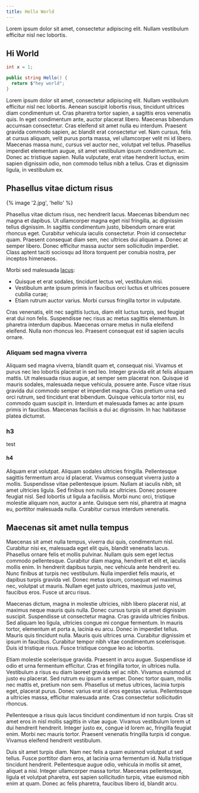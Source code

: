```yaml
---
title: Hello World
---
```


Lorem ipsum dolor sit amet, consectetur adipiscing elit. Nullam vestibulum efficitur nisl nec lobortis.

## Hi World

```csharp
int x = 1;

public string Hello() {
  return $"hey world";
}
```

Lorem ipsum dolor sit amet, consectetur adipiscing elit. Nullam vestibulum efficitur nisl nec lobortis. Aenean suscipit lobortis risus, tincidunt ultrices diam condimentum ut. Cras pharetra tortor sapien, a sagittis eros venenatis quis. In eget condimentum ante, auctor placerat libero. Maecenas bibendum accumsan consectetur. Cras eleifend sit amet nulla eu interdum. Praesent gravida commodo sapien, ac blandit erat consectetur vel. Nam cursus, felis at cursus aliquam, velit purus porta massa, vel ullamcorper velit mi id libero. Maecenas massa nunc, cursus vel auctor nec, volutpat vel tellus. Phasellus imperdiet elementum augue, sit amet vestibulum ipsum condimentum ac. Donec ac tristique sapien. Nulla vulputate, erat vitae hendrerit luctus, enim sapien dignissim odio, non commodo tellus nibh a tellus. Cras et dignissim ligula, in vestibulum ex.

## Phasellus vitae dictum risus

{% image '2.jpg', 'hello' %}

Phasellus vitae dictum risus, nec hendrerit lacus. Maecenas bibendum nec magna et dapibus. Ut ullamcorper magna eget nisl fringilla, ac dignissim tellus dignissim. In sagittis condimentum justo, bibendum ornare erat rhoncus eget. Curabitur vehicula iaculis consectetur. Proin id consectetur quam. Praesent consequat diam sem, nec ultrices dui aliquam a. Donec at semper libero. Donec efficitur massa auctor sem sollicitudin imperdiet. Class aptent taciti sociosqu ad litora torquent per conubia nostra, per inceptos himenaeos.

Morbi sed malesuada [lacus](#):

- Quisque et erat sodales, tincidunt lectus vel, vestibulum nisi.
- Vestibulum ante ipsum primis in faucibus orci luctus et ultrices posuere cubilia curae;
- Etiam rutrum auctor varius. Morbi cursus fringilla tortor in vulputate.

Cras venenatis, elit nec sagittis luctus, diam elit luctus turpis, sed feugiat erat dui non felis. Suspendisse nec risus ac metus sagittis elementum. In pharetra interdum dapibus. Maecenas ornare metus in nulla eleifend eleifend. Nulla non rhoncus leo. Praesent consequat est id sapien iaculis ornare.

### Aliquam sed magna viverra

Aliquam sed magna viverra, blandit quam et, consequat nisi. Vivamus et purus nec leo lobortis placerat in sed leo. Integer gravida elit at felis aliquam mattis. Ut malesuada risus augue, at semper sem placerat non. Quisque id mauris sodales, malesuada neque vehicula, posuere ante. Fusce vitae risus gravida dui commodo semper et imperdiet magna. Cras pretium urna sed orci rutrum, sed tincidunt erat bibendum. Quisque vehicula tortor nisl, eu commodo quam suscipit in. Interdum et malesuada fames ac ante ipsum primis in faucibus. Maecenas facilisis a dui ac dignissim. In hac habitasse platea dictumst.

### h3

test

#### h4

Aliquam erat volutpat. Aliquam sodales ultricies fringilla. Pellentesque sagittis fermentum arcu id placerat. Vivamus consequat viverra justo a mollis. Suspendisse vitae pellentesque ipsum. Nullam at iaculis nibh, sit amet ultricies ligula. Sed finibus non nulla ac ultricies. Donec posuere feugiat nisl. Sed lobortis ut ligula a facilisis. Morbi nunc orci, tristique molestie aliquam non, auctor a ante. Quisque sem nisi, pharetra at magna eu, porttitor malesuada nulla. Curabitur cursus interdum venenatis.

## Maecenas sit amet nulla tempus

Maecenas sit amet nulla tempus, viverra dui quis, condimentum nisl. Curabitur nisi ex, malesuada eget elit quis, blandit venenatis lacus. Phasellus ornare felis et mollis pulvinar. Nullam quis sem eget lectus commodo pellentesque. Curabitur diam magna, hendrerit et elit et, iaculis mollis enim. In hendrerit dapibus turpis, nec vehicula ante hendrerit eu. Nunc finibus at turpis nec vestibulum. Nulla imperdiet felis mauris, et dapibus turpis gravida vel. Donec metus ipsum, consequat vel maximus nec, volutpat ut mauris. Nullam eget justo ultrices, maximus justo vel, faucibus eros. Fusce ut arcu risus.

Maecenas dictum, magna in molestie ultricies, nibh libero placerat nisl, at maximus neque mauris quis nulla. Donec cursus turpis sit amet dignissim suscipit. Suspendisse ut consectetur magna. Cras gravida ultricies finibus. Sed aliquam leo ligula, ultricies congue mi congue fermentum. In mauris tortor, elementum et porta a, lacinia eu arcu. Donec in imperdiet tellus. Mauris quis tincidunt nulla. Mauris quis ultrices urna. Curabitur dignissim et ipsum in faucibus. Curabitur tempor nibh vitae condimentum scelerisque. Duis id tristique risus. Fusce tristique congue leo ac lobortis.

Etiam molestie scelerisque gravida. Praesent in arcu augue. Suspendisse id odio et urna fermentum efficitur. Cras et fringilla tortor, in ultrices nulla. Vestibulum a risus eu diam laoreet gravida vel ac nibh. Vivamus euismod ut justo eu placerat. Sed rutrum eu ipsum a semper. Donec tortor quam, mollis nec mattis et, pretium non sem. Phasellus ut metus ultrices, lacinia turpis eget, placerat purus. Donec varius erat id eros egestas varius. Pellentesque a ultricies massa, efficitur malesuada ante. Cras consectetur sollicitudin rhoncus.

Pellentesque a risus quis lacus tincidunt condimentum id non turpis. Cras sit amet eros in nisl mollis sagittis in vitae augue. Vivamus vestibulum lorem ut dui hendrerit hendrerit. Integer justo ex, congue id lorem ac, fringilla feugiat enim. Morbi nec mauris tortor. Praesent venenatis fringilla turpis id congue. Vivamus eleifend hendrerit vestibulum.

Duis sit amet turpis diam. Nam nec felis a quam euismod volutpat ut sed tellus. Fusce porttitor diam eros, at lacinia urna fermentum id. Nulla tristique tincidunt hendrerit. Pellentesque augue odio, vehicula in mollis sit amet, aliquet a nisi. Integer ullamcorper massa tortor. Maecenas pellentesque, ligula et volutpat pharetra, est sapien sollicitudin turpis, vitae euismod nibh enim at quam. Donec ac felis pharetra, faucibus libero id, blandit arcu.
